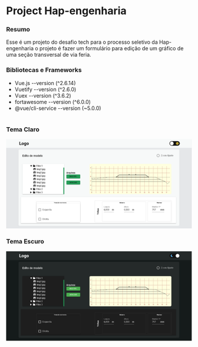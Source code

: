 # Project Hap-engenharia 

### Resumo 

Esse é um projeto do desafio tech para o processo seletivo da Hap-engenharia o projeto é fazer um formulário para edição de um gráfico de uma seção transversal de via feria.

### Bibliotecas e Frameworks

* Vue.js --version (^2.6.14)
* Vuetify --version (^2.6.0)
* Vuex --version (^3.6.2)
* fortawesome --version (^6.0.0)
* @vue/cli-service --version (~5.0.0)

#

### Tema Claro

<img src="src/assets/Light-mode.png"/>

### Tema Escuro

<img src="src/assets/Dark-mode.png"/>
